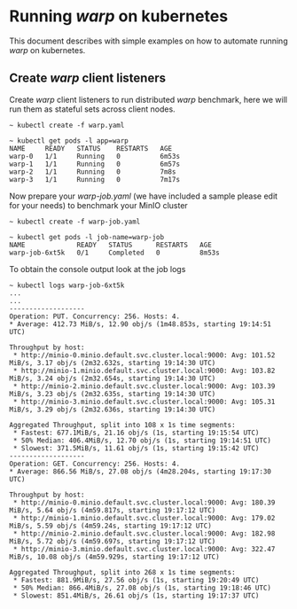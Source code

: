 # Running *warp* on kubernetes
This document describes with simple examples on how to automate running *warp* on kubernetes.

## Create *warp* client listeners

Create *warp* client listeners to run distributed *warp* benchmark, here we will run them as stateful sets across client nodes.

```
~ kubectl create -f warp.yaml
```

```
~ kubectl get pods -l app=warp
NAME     READY   STATUS    RESTARTS   AGE
warp-0   1/1     Running   0          6m53s
warp-1   1/1     Running   0          6m57s
warp-2   1/1     Running   0          7m8s
warp-3   1/1     Running   0          7m17s
```

Now prepare your *warp-job.yaml* (we have included a sample please edit for your needs) to benchmark your MinIO cluster
```
~ kubectl create -f warp-job.yaml
```

```
~ kubectl get pods -l job-name=warp-job
NAME             READY   STATUS      RESTARTS   AGE
warp-job-6xt5k   0/1     Completed   0          8m53s
```

To obtain the console output look at the job logs
```
~ kubectl logs warp-job-6xt5k
...
...
-------------------
Operation: PUT. Concurrency: 256. Hosts: 4.
* Average: 412.73 MiB/s, 12.90 obj/s (1m48.853s, starting 19:14:51 UTC)

Throughput by host:
 * http://minio-0.minio.default.svc.cluster.local:9000: Avg: 101.52 MiB/s, 3.17 obj/s (2m32.632s, starting 19:14:30 UTC)
 * http://minio-1.minio.default.svc.cluster.local:9000: Avg: 103.82 MiB/s, 3.24 obj/s (2m32.654s, starting 19:14:30 UTC)
 * http://minio-2.minio.default.svc.cluster.local:9000: Avg: 103.39 MiB/s, 3.23 obj/s (2m32.635s, starting 19:14:30 UTC)
 * http://minio-3.minio.default.svc.cluster.local:9000: Avg: 105.31 MiB/s, 3.29 obj/s (2m32.636s, starting 19:14:30 UTC)

Aggregated Throughput, split into 108 x 1s time segments:
 * Fastest: 677.1MiB/s, 21.16 obj/s (1s, starting 19:15:54 UTC)
 * 50% Median: 406.4MiB/s, 12.70 obj/s (1s, starting 19:14:51 UTC)
 * Slowest: 371.5MiB/s, 11.61 obj/s (1s, starting 19:15:42 UTC)
-------------------
Operation: GET. Concurrency: 256. Hosts: 4.
* Average: 866.56 MiB/s, 27.08 obj/s (4m28.204s, starting 19:17:30 UTC)

Throughput by host:
 * http://minio-0.minio.default.svc.cluster.local:9000: Avg: 180.39 MiB/s, 5.64 obj/s (4m59.817s, starting 19:17:12 UTC)
 * http://minio-1.minio.default.svc.cluster.local:9000: Avg: 179.02 MiB/s, 5.59 obj/s (4m59.24s, starting 19:17:12 UTC)
 * http://minio-2.minio.default.svc.cluster.local:9000: Avg: 182.98 MiB/s, 5.72 obj/s (4m59.697s, starting 19:17:12 UTC)
 * http://minio-3.minio.default.svc.cluster.local:9000: Avg: 322.47 MiB/s, 10.08 obj/s (4m59.929s, starting 19:17:12 UTC)

Aggregated Throughput, split into 268 x 1s time segments:
 * Fastest: 881.9MiB/s, 27.56 obj/s (1s, starting 19:20:49 UTC)
 * 50% Median: 866.4MiB/s, 27.08 obj/s (1s, starting 19:18:46 UTC)
 * Slowest: 851.4MiB/s, 26.61 obj/s (1s, starting 19:17:37 UTC)
```
